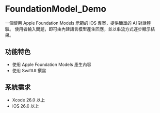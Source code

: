 # FoundationModel_Demo

一個使用 Apple Foundation Models 示範的 iOS 專案，提供簡單的 AI 對話體驗。
使用者輸入問題，即可由內建語言模型產生回應，並以串流方式逐步顯示結果。

## 功能特色
- 使用 Apple Foundation Models 產生內容
- 使用 SwiftUI 撰寫

## 系統需求
- Xcode 26.0 以上
- iOS 26.0 以上

